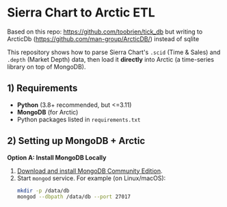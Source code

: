 # Sierra Chart to Arctic ETL

Based on this repo: https://github.com/toobrien/tick_db but writing to ArcticDb (https://github.com/man-group/ArcticDB/) instead of sqlite

This repository shows how to parse Sierra Chart's `.scid` (Time & Sales) and `.depth` (Market Depth) data, then load it **directly** into Arctic (a time-series library on top of MongoDB).

## 1) Requirements

- **Python** (3.8+ recommended, but <=3.11)
- **MongoDB** (for Arctic)
- Python packages listed in `requirements.txt`

## 2) Setting up MongoDB + Arctic

**Option A: Install MongoDB Locally**

1. [Download and install MongoDB Community Edition](https://www.mongodb.com/docs/manual/administration/install-community/).
2. Start `mongod` service. For example (on Linux/macOS):
   ```bash
   mkdir -p /data/db
   mongod --dbpath /data/db --port 27017
